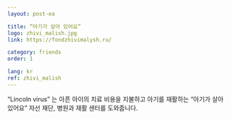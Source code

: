 ```yaml
---
layout: post-ea

title: “아기가 살아 있어요”
logo: zhivi_malish.jpg
link: https://fondzhivimalysh.ru/

category: friends
order: 1

lang: kr
ref: zhivi_malish
---
```


“Lincoln virus” 는 아픈 아이의 치료 비용을 지불하고 아기를 재활하는 “아기가 살아 있어요” 자선 재단, 병원과 재활 센터를 도와줍니다.  